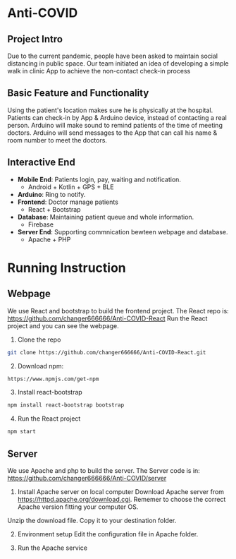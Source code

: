 Anti-COVID
===

Project Intro
---

Due to the current pandemic, people have been asked to maintain social distancing in public space. Our team initiated an idea of developing a simple walk in clinic App to achieve the non-contact check-in process

Basic Feature and Functionality
---

Using the patient's location makes sure he is physically at the hospital.
Patients can check-in by App & Arduino device, instead of contacting a real person.
Arduino will make sound to remind patients of the time of meeting doctors.
Arduino will send messages to the App that can call his name & room number to meet the doctors.


Interactive End
---

- **Mobile End**: Patients login, pay, waiting and notification.
	- Android + Kotlin + GPS + BLE
- **Arduino**: Ring to notify.
- **Frontend**: Doctor manage patients
	- React + Bootstrap
- **Database**: Maintaining patient queue and whole information.
	- Firebase
- **Server End**: Supporting commnication bewteen webpage and database.
	- Apache + PHP


Running Instruction
===

Webpage
---

We use React and bootstrap to build the frontend project. 
The React repo is: https://github.com/changer666666/Anti-COVID-React 
Run the React project and you can see the webpage.

1. Clone the repo
```bash
git clone https://github.com/changer666666/Anti-COVID-React.git
```

2. Download npm:
```bash
https://www.npmjs.com/get-npm
```

3. Install react-bootstrap
```bash
npm install react-bootstrap bootstrap
```

4. Run the React project
```bash
npm start
```

Server
---

We use Apache and php to build the server. 
The Server code is in: https://github.com/changer666666/Anti-COVID/server

1. Install Apache server on local computer
Download Apache server from https://httpd.apache.org/download.cgi. Rememer to choose the correct Apache version fitting your computer OS.

Unzip the download file. Copy it to your destination folder.

2. Environment setup
Edit the configuration file in Apache folder.

3. Run the Apache service











